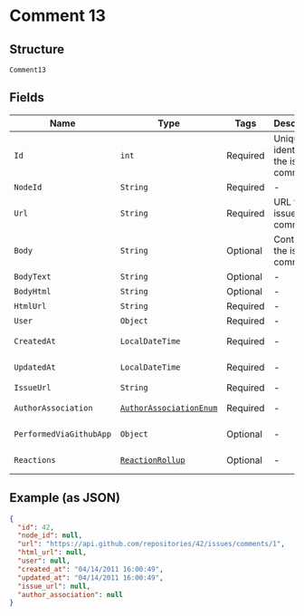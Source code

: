 
# Comment 13

## Structure

`Comment13`

## Fields

| Name | Type | Tags | Description | Getter | Setter |
|  --- | --- | --- | --- | --- | --- |
| `Id` | `int` | Required | Unique identifier of the issue comment | int getId() | setId(int id) |
| `NodeId` | `String` | Required | - | String getNodeId() | setNodeId(String nodeId) |
| `Url` | `String` | Required | URL for the issue comment | String getUrl() | setUrl(String url) |
| `Body` | `String` | Optional | Contents of the issue comment | String getBody() | setBody(String body) |
| `BodyText` | `String` | Optional | - | String getBodyText() | setBodyText(String bodyText) |
| `BodyHtml` | `String` | Optional | - | String getBodyHtml() | setBodyHtml(String bodyHtml) |
| `HtmlUrl` | `String` | Required | - | String getHtmlUrl() | setHtmlUrl(String htmlUrl) |
| `User` | `Object` | Required | - | Object getUser() | setUser(Object user) |
| `CreatedAt` | `LocalDateTime` | Required | - | LocalDateTime getCreatedAt() | setCreatedAt(LocalDateTime createdAt) |
| `UpdatedAt` | `LocalDateTime` | Required | - | LocalDateTime getUpdatedAt() | setUpdatedAt(LocalDateTime updatedAt) |
| `IssueUrl` | `String` | Required | - | String getIssueUrl() | setIssueUrl(String issueUrl) |
| `AuthorAssociation` | [`AuthorAssociationEnum`](../../doc/models/author-association-enum.md) | Required | - | AuthorAssociationEnum getAuthorAssociation() | setAuthorAssociation(AuthorAssociationEnum authorAssociation) |
| `PerformedViaGithubApp` | `Object` | Optional | - | Object getPerformedViaGithubApp() | setPerformedViaGithubApp(Object performedViaGithubApp) |
| `Reactions` | [`ReactionRollup`](../../doc/models/reaction-rollup.md) | Optional | - | ReactionRollup getReactions() | setReactions(ReactionRollup reactions) |

## Example (as JSON)

```json
{
  "id": 42,
  "node_id": null,
  "url": "https://api.github.com/repositories/42/issues/comments/1",
  "html_url": null,
  "user": null,
  "created_at": "04/14/2011 16:00:49",
  "updated_at": "04/14/2011 16:00:49",
  "issue_url": null,
  "author_association": null
}
```

